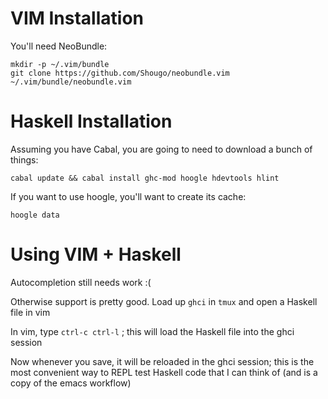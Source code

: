 # VIM Installation

You'll need NeoBundle:

	mkdir -p ~/.vim/bundle
	git clone https://github.com/Shougo/neobundle.vim ~/.vim/bundle/neobundle.vim

# Haskell Installation

Assuming you have Cabal, you are going to need to download a bunch of things:

	cabal update && cabal install ghc-mod hoogle hdevtools hlint

If you want to use hoogle, you'll want to create its cache:

	hoogle data

# Using VIM + Haskell

Autocompletion still needs work :(

Otherwise support is pretty good.  Load up `ghci` in `tmux` and open a Haskell file in vim

In vim, type `ctrl-c ctrl-l` ; this will load the Haskell file into the ghci session

Now whenever you save, it will be reloaded in the ghci session; this is the most convenient way to REPL test Haskell code that I can think of (and is a copy of the emacs workflow)
